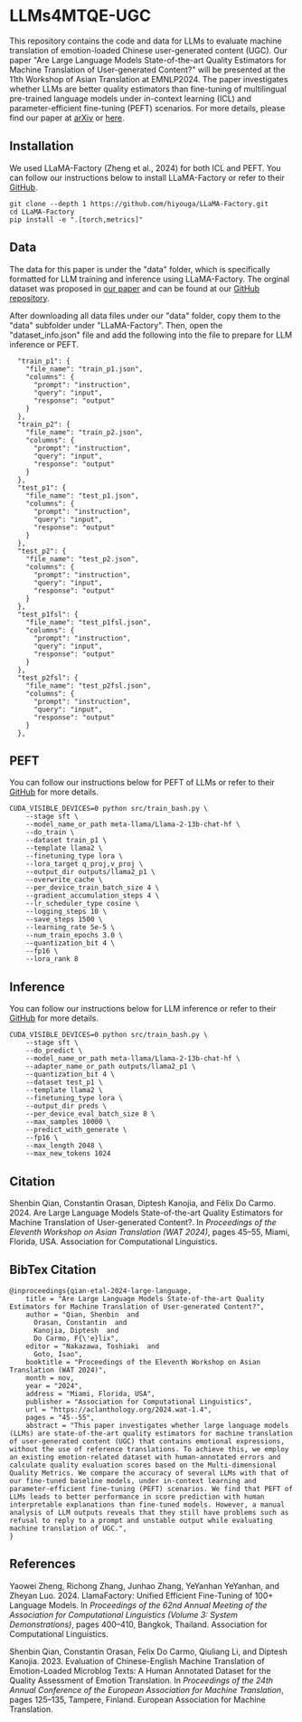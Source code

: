 # LLMs4MTQE-UGC
This repository contains the code and data for LLMs to evaluate machine translation of emotion-loaded Chinese user-generated content (UGC). Our paper "Are Large Language Models State-of-the-art Quality Estimators for Machine Translation of User-generated Content?" will be presented at the 11th Workshop of Asian Translation at EMNLP2024. The paper investigates whether LLMs are better quality estimators than fine-tuning of multilingual pre-trained language models under in-context learning (ICL) and parameter-efficient fine-tuning (PEFT) scenarios. For more details, please find our paper at [arXiv](https://arxiv.org/abs/2410.06338) or [here](https://aclanthology.org/2024.wat-1.4/).

## Installation

We used LLaMA-Factory (Zheng et al., 2024) for both ICL and PEFT. You can follow our instructions below to install LLaMA-Factory or refer to their [GitHub](https://github.com/hiyouga/LLaMA-Factory).

```
git clone --depth 1 https://github.com/hiyouga/LLaMA-Factory.git
cd LLaMA-Factory
pip install -e ".[torch,metrics]"
```

## Data

The data for this paper is under the "data" folder, which is specifically formatted for LLM training and inference using LLaMA-Factory. The orginal dataset was proposed in [our paper](https://aclanthology.org/2023.eamt-1.13/) and can be found at our [GitHub repository](https://github.com/surrey-nlp/HADQAET). 

After downloading all data files under our "data" folder, copy them to the "data" subfolder under "LLaMA-Factory". Then, open the "dataset_info.json" file and add the following into the file to prepare for LLM inference or PEFT.

```
  "train_p1": {
    "file_name": "train_p1.json",
    "columns": {
      "prompt": "instruction",
      "query": "input",
      "response": "output"
    }
  },
  "train_p2": {
    "file_name": "train_p2.json",
    "columns": {
      "prompt": "instruction",
      "query": "input",
      "response": "output"
    }
  },
  "test_p1": {
    "file_name": "test_p1.json",
    "columns": {
      "prompt": "instruction",
      "query": "input",
      "response": "output"
    }
  },
  "test_p2": {
    "file_name": "test_p2.json",
    "columns": {
      "prompt": "instruction",
      "query": "input",
      "response": "output"
    }
  },
  "test_p1fsl": {
    "file_name": "test_p1fsl.json",
    "columns": {
      "prompt": "instruction",
      "query": "input",
      "response": "output"
    }
  },
  "test_p2fsl": {
    "file_name": "test_p2fsl.json",
    "columns": {
      "prompt": "instruction",
      "query": "input",
      "response": "output"
    }
  },
```

## PEFT

You can follow our instructions below for PEFT of LLMs or refer to their [GitHub](https://github.com/hiyouga/LLaMA-Factory) for more details.

```
CUDA_VISIBLE_DEVICES=0 python src/train_bash.py \
    --stage sft \
    --model_name_or_path meta-llama/Llama-2-13b-chat-hf \
    --do_train \
    --dataset train_p1 \
    --template llama2 \
    --finetuning_type lora \
    --lora_target q_proj,v_proj \
    --output_dir outputs/llama2_p1 \
    --overwrite_cache \
    --per_device_train_batch_size 4 \
    --gradient_accumulation_steps 4 \
    --lr_scheduler_type cosine \
    --logging_steps 10 \
    --save_steps 1500 \
    --learning_rate 5e-5 \
    --num_train_epochs 3.0 \
    --quantization_bit 4 \
    --fp16 \
    --lora_rank 8
```

## Inference

You can follow our instructions below for LLM inference or refer to their [GitHub](https://github.com/hiyouga/LLaMA-Factory) for more details.

```
CUDA_VISIBLE_DEVICES=0 python src/train_bash.py \
    --stage sft \
    --do_predict \
    --model_name_or_path meta-llama/Llama-2-13b-chat-hf \
    --adapter_name_or_path outputs/llama2_p1 \
    --quantization_bit 4 \
    --dataset test_p1 \
    --template llama2 \
    --finetuning_type lora \
    --output_dir preds \
    --per_device_eval_batch_size 8 \
    --max_samples 10000 \
    --predict_with_generate \
    --fp16 \
    --max_length 2048 \
    --max_new_tokens 1024
```

## Citation

Shenbin Qian, Constantin Orasan, Diptesh Kanojia, and Félix Do Carmo. 2024. Are Large Language Models State-of-the-art Quality Estimators for Machine Translation of User-generated Content?. In *Proceedings of the Eleventh Workshop on Asian Translation (WAT 2024)*, pages 45–55, Miami, Florida, USA. Association for Computational Linguistics.

## BibTex Citation

```
@inproceedings{qian-etal-2024-large-language,
    title = "Are Large Language Models State-of-the-art Quality Estimators for Machine Translation of User-generated Content?",
    author = "Qian, Shenbin  and
      Orasan, Constantin  and
      Kanojia, Diptesh  and
      Do Carmo, F{\'e}lix",
    editor = "Nakazawa, Toshiaki  and
      Goto, Isao",
    booktitle = "Proceedings of the Eleventh Workshop on Asian Translation (WAT 2024)",
    month = nov,
    year = "2024",
    address = "Miami, Florida, USA",
    publisher = "Association for Computational Linguistics",
    url = "https://aclanthology.org/2024.wat-1.4",
    pages = "45--55",
    abstract = "This paper investigates whether large language models (LLMs) are state-of-the-art quality estimators for machine translation of user-generated content (UGC) that contains emotional expressions, without the use of reference translations. To achieve this, we employ an existing emotion-related dataset with human-annotated errors and calculate quality evaluation scores based on the Multi-dimensional Quality Metrics. We compare the accuracy of several LLMs with that of our fine-tuned baseline models, under in-context learning and parameter-efficient fine-tuning (PEFT) scenarios. We find that PEFT of LLMs leads to better performance in score prediction with human interpretable explanations than fine-tuned models. However, a manual analysis of LLM outputs reveals that they still have problems such as refusal to reply to a prompt and unstable output while evaluating machine translation of UGC.",
}
```

## References

Yaowei Zheng, Richong Zhang, Junhao Zhang, YeYanhan YeYanhan, and Zheyan Luo. 2024. LlamaFactory: Unified Efficient Fine-Tuning of 100+ Language Models. In *Proceedings of the 62nd Annual Meeting of the Association for Computational Linguistics (Volume 3: System Demonstrations)*, pages 400–410, Bangkok, Thailand. Association for Computational Linguistics.

Shenbin Qian, Constantin Orasan, Felix Do Carmo, Qiuliang Li, and Diptesh Kanojia. 2023. Evaluation of Chinese-English Machine Translation of Emotion-Loaded Microblog Texts: A Human Annotated Dataset for the Quality Assessment of Emotion Translation. In *Proceedings of the 24th Annual Conference of the European Association for Machine Translation*, pages 125–135, Tampere, Finland. European Association for Machine Translation.